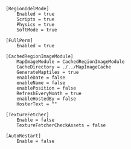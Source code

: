     [RegionIdelMode]
        Enabled = true
        Scripts = true
        Physics = true
        SoftMode = true
    
    [FullPerm]
        Enabled = true
    
    [CachedRegionImageModule]
        MapImageModule = CachedRegionImageModule
        CacheDirectory = ./../MapImageCache
        GenerateMaptiles = true
        enableDate = false
        enableName = false
        enablePosition = false
        RefreshEveryMonth = true
        enableHostedBy = false
        HosterText = ""
    
    [TextureFetcher]
        Enable = false
        TextureFetcherCheckAssets = false
    
    [AutoRestart]
        Enable = false
